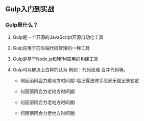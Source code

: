 ## Gulp入门到实战

### Gulp是什么？

1. Gulp是一个开源的JavaScript开源自动化工具

2. Gulp应用于前后端代码管理的一种工具

3. Gulp是基于Node.js和NPM应用的构建工具
    
4. Gulp可以解决上白种的认为  例如：代码压缩 合并代码等。

    - 何丽丽阿合力老地方时间就l
        哈记得法律手段家乐福记录锁定
    - 何丽丽阿合力老地方时间就l

    - 何丽丽阿合力老地方时间就l

    - 何丽丽阿合力老地方时间就l


